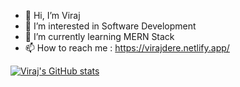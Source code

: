- 👋 Hi, I’m Viraj
- 👀 I’m interested in Software Development
- 🌱 I’m currently learning MERN Stack
- 📫 How to reach me : https://virajdere.netlify.app/

[![Viraj's GitHub stats](https://github-readme-stats.vercel.app/api?username=vdere&count_private=true)](https://github.com/vdere/github-readme-stats)

<!---
vdere/vdere is a ✨ special ✨ repository because its `README.md` (this file) appears on your GitHub profile.
You can click the Preview link to take a look at your changes.
--->
